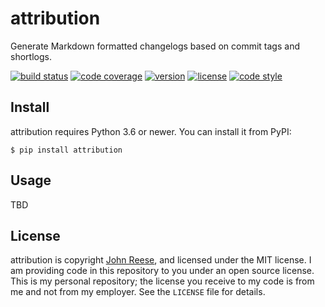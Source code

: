 attribution
===========

Generate Markdown formatted changelogs based on commit tags and shortlogs.

[![build status](https://github.com/jreese/attribution/workflows/Build/badge.svg)](https://github.com/jreese/attribution/actions)
[![code coverage](https://img.shields.io/codecov/c/gh/jreese/attribution)](https://codecov.io/gh/jreese/attribution)
[![version](https://img.shields.io/pypi/v/attribution.svg)](https://pypi.org/project/attribution)
[![license](https://img.shields.io/pypi/l/attribution.svg)](https://github.com/jreese/attribution/blob/main/LICENSE)
[![code style](https://img.shields.io/badge/code%20style-black-000000.svg)](https://github.com/ambv/black)


Install
-------

attribution requires Python 3.6 or newer.
You can install it from PyPI:

    $ pip install attribution


Usage
-----

TBD

License
-------

attribution is copyright [John Reese](https://jreese.sh), and licensed under
the MIT license.  I am providing code in this repository to you under an open
source license.  This is my personal repository; the license you receive to
my code is from me and not from my employer. See the `LICENSE` file for details.
